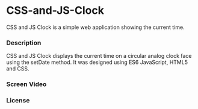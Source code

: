 # CSS-and-JS-Clock
CSS and JS Clock is a simple web application showing the current time.

### Description 
CSS and JS Clock displays the current time on a circular analog clock face using the setDate method. It was designed using ES6 JavaScript, HTML5 and CSS.  

### Screen Video

### License



